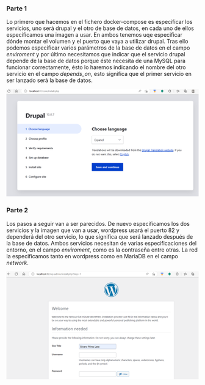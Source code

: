 ### Parte 1

Lo primero que hacemos en el fichero docker-compose es especificar los servicios, uno será drupal y el otro de base de datos, en cada uno de ellos especificamos una imagen a usar. En ambos tenemos uqe especificar dónde montar el volumen y el puerto que vaya a utilizar drupal. Tras ello podemos especificar varios parámetros de la base de datos en el campo *enviroment* y por último necesitamos que indicar que el servicio drupal depende de la base de datos porque éste necesita de una MySQL para funcionar correctamente, ésto lo haremos indicando el nombre del otro servicio en el campo *depends_on*, esto significa que el primer servicio en ser lanzado será la base de datos.

![alt text](drupal.png "Drupal funcionando en el puerto 81")


### Parte 2

Los pasos a seguir van a ser parecidos. De nuevo especificamos los dos servicios y la imagen que van a usar, wordpress usará el puerto 82 y dependerá del otro servicio, lo que significa que será lanzado después de la base de datos. Ambos servicios necesitan de varias especificaciones del entorno, en el campo *enviroment*, como es la contraseña entre otras. La red la especificamos tanto en wordpress como en MariaDB en el campo *network*.

![alt text](wordpress.png "Wordpress funcionando en el puerto 82")